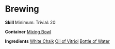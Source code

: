 <!-- TITLE: Bottle Of Sparkling Water -->
<!-- SUBTITLE: Bubbling, evervescent water. -->
# Brewing
**Skill**
Minimum: 
Trivial: 20

**Container**
[Mixing Bowl](mixing-bowl)

**Ingredients**
[White Chalk](white-chalk)
[Oil of Vitriol](oil-of-vitriol)
[Bottle of Water](bottle-of-water)
